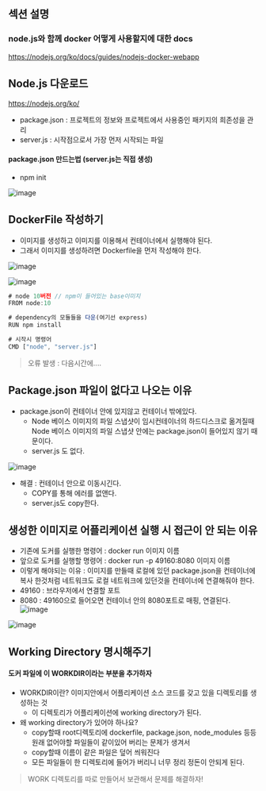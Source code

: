## 섹션 설명

### node.js와 함께 docker 어떻게 사용할지에 대한 docs
https://nodejs.org/ko/docs/guides/nodejs-docker-webapp


## Node.js 다운로드

https://nodejs.org/ko/

+ package.json : 프로젝트의 정보와 프로젝트에서 사용중인 패키지의 희존성을 관리
+ server.js : 시작점으로서 가장 먼저 시작되는 파일

#### package.json 만드는법 (server.js는 직접 생성)
+ npm init

![image](https://user-images.githubusercontent.com/49984996/151931182-ed220556-b5fa-4e55-b411-e85b3f3d23df.png)

## DockerFile 작성하기
+ 이미지를 생성하고 이미지를 이용해서 컨테이너에서 실행해야 된다.
+ 그래서 이미지를 생성하려면 Dockerfile을 먼저 작성해야 한다.

![image](https://user-images.githubusercontent.com/49984996/152008714-5b83d170-ca4a-41a8-a05f-8dbaca270139.png)

![image](https://user-images.githubusercontent.com/49984996/152008846-a445dbe7-ea92-42fa-9659-815694f808fb.png)

```node.js
# node 10버전 // npm이 들어있는 base이미지
FROM node:10

# dependency의 모듈들을 다운(여기선 express)
RUN npm install

# 시작시 명령어
CMD ["node", "server.js"]
```

> 오류 발생 : 다음시간에....

## Package.json 파일이 없다고 나오는 이유
+ package.json이 컨테이너 안에 있지않고 컨테이너 밖에있다.
  - Node 베이스 이미지의 파일 스냅샷이 임시컨테이너의 하드디스크로 옮겨질때 Node 베이스 이미지의 파일 스냅샷 안에는 package.json이 들어있지 않기 때문이다.
  - server.js 도 없다.

![image](https://user-images.githubusercontent.com/49984996/152562525-5a54c104-c030-4399-a47b-bbe290f9b2bb.png)


+ 해결 : 컨테이너 안으로 이동시긴다.
  - COPY를 통해 에러를 없앤다.
  - server.js도 copy한다.

## 생성한 이미지로 어플리케이션 실행 시 접근이 안 되는 이유
+ 기존에 도커를 실행한 명령어 : docker run 이미지 이름
+ 앞으로 도커를 실행할 명령어 : docker run -p 49160:8080 이미지 이름
+ 이렇게 해야되는 이유 : 이미지를 만들때 로컬에 있던 package.json을 컨테이너에 복사 한것처럼 네트워크도 로컬 네트워크에 있던것을 컨테이너에 연결해줘야 한다.
+ 49160 : 브라우저에서 연결할 포트
+ 8080 : 49160으로 들어오면 컨테이너 안의 8080포트로 매핑, 연결된다.
![image](https://user-images.githubusercontent.com/49984996/152565123-f0b8bf03-4530-44d7-966f-ef8ab5df759c.png)

![image](https://user-images.githubusercontent.com/49984996/152565199-222dc1fd-9409-4e78-8408-d728fa99bad5.png)

## Working Directory 명시해주기
#### 도커 파일에 이 WORKDIR이라는 부분을 추가하자

+ WORKDIR이란? 이미지안에서 어플리케이션 소스 코드를 갖고 있을 디렉토리를 생성하는 것
  - 이 디렉토리가 어플리케이션에 working directory가 된다.
+ 왜 working directory가 있어야 하나요?
  - copy할때 root디렉토리에 dockerfile, package.json, node_modules 등등 원래 없어야할 파일들이 같이있어 버리는 문제가 생겨서
  - copy할때 이름이 같은 파일은 덮어 씌워진다
  - 모든 파일들이 한 디렉토리에 들어가 버리니 너무 정리 정돈이 안되게 된다.

> WORK 디렉토리를 따로 만들어서 보관해서 문제를 해결하자!


